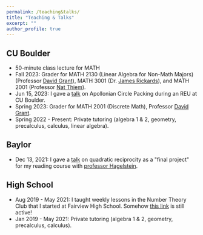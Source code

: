 ```yaml
---
permalink: /teaching&talks/
title: "Teaching & Talks"
excerpt: ""
author_profile: true
---
```


## CU Boulder
  * 50-minute class lecture for MATH
  * Fall 2023: Grader for MATH 2130 (Linear Algebra for Non-Math Majors) (Professor <a href="https://www.colorado.edu/math/david-grant">David Grant</a>), MATH 3001 (Dr. <a href="https://math.colorado.edu/~jari2770/">James Rickards</a>), and MATH 2001 (Professor <a href="https://www.colorado.edu/math/nathaniel-thiem">Nat Thiem</a>).
  * Jun 15, 2023: I gave a [talk](/files/PresentationApollonianCirclePacking.pdf) on Apollonian Circle Packing during an REU at CU Boulder.
  * Spring 2023: Grader for MATH 2001 (Discrete Math), Professor <a href="https://www.colorado.edu/math/david-grant">David Grant</a>.
  * Spring 2022 - Present: Private tutoring (algebra 1 & 2, geometry, precalculus, calculus, linear algebra).

## Baylor
  * Dec 13, 2021: I gave a [talk](/files/PresentationQuadraticReciprocity.pdf) on quadratic reciprocity as a "final project" for my reading course with <a href="https://www.baylor.edu/math/index.php?id=54007">professor Hagelstein</a>.

## High School
  * Aug 2019 - May 2021: I taught weekly lessons in the Number Theory Club that I started at Fairview High School. Somehow <a href="https://fah.bvsd.org/clubs-activities/number-theory-club">this link</a> is still active!
  * Jan 2019 - May 2021: Private tutoring (algebra 1 & 2, geometry, precalculus, calculus).
